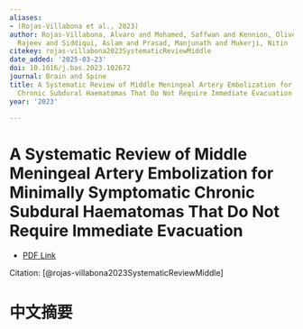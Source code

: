 ```yaml
---
aliases:
- (Rojas-Villabona et al., 2023)
author: Rojas-Villabona, Alvaro and Mohamed, Saffwan and Kennion, Oliver and Padmanabhan,
  Rajeev and Siddiqui, Aslam and Prasad, Manjunath and Mukerji, Nitin
citekey: rojas-villabona2023SystematicReviewMiddle
date_added: '2025-03-23'
doi: 10.1016/j.bas.2023.102672
journal: Brain and Spine
title: A Systematic Review of Middle Meningeal Artery Embolization for Minimally Symptomatic
  Chronic Subdural Haematomas That Do Not Require Immediate Evacuation
year: '2023'

---
```

# A Systematic Review of Middle Meningeal Artery Embolization for Minimally Symptomatic Chronic Subdural Haematomas That Do Not Require Immediate Evacuation
- [PDF Link](zotero://open-pdf/library/items/9J22MGCS)

Citation: [@rojas-villabona2023SystematicReviewMiddle]

# 中文摘要
